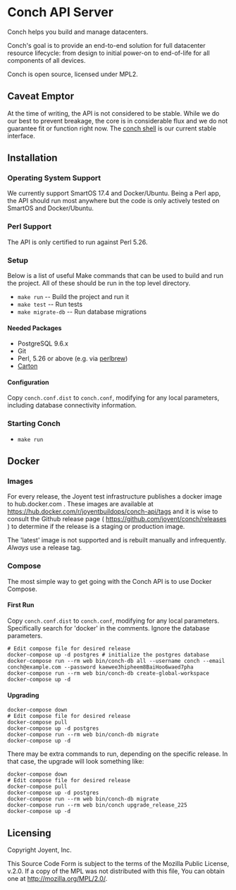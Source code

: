 # Conch API Server

Conch helps you build and manage datacenters.

Conch's goal is to provide an end-to-end solution for full datacenter resource
lifecycle: from design to initial power-on to end-of-life for all components of
all devices.

Conch is open source, licensed under MPL2.

## Caveat Emptor

At the time of writing, the API is not considered to be stable. While we do our
best to prevent breakage, the core is in considerable flux and we do not
guarantee fit or function right now. The [conch
shell](https://github.com/joyent/conch-shell) is our current stable interface.

## Installation

### Operating System Support

We currently support SmartOS 17.4 and Docker/Ubuntu. Being a Perl app, the API
should run most anywhere but the code is only actively tested on SmartOS and
Docker/Ubuntu.

### Perl Support

The API is only certified to run against Perl 5.26.

### Setup

Below is a list of useful Make commands that can be used to build and run the
project. All of these should be run in the top level directory.

* `make run` -- Build the project and run it
* `make test` -- Run tests
* `make migrate-db` -- Run database migrations

#### Needed Packages

* PostgreSQL 9.6.x
* Git
* Perl, 5.26 or above (e.g. via [perlbrew](https://perlbrew.pl/))
* [Carton](https://metacpan.org/dist/Carton)

#### Configuration

Copy `conch.conf.dist` to `conch.conf`, modifying for any local parameters,
including database connectivity information.

### Starting Conch

* `make run`

## Docker

### Images

For every release, the Joyent test infrastructure publishes a docker image to
hub.docker.com . These images are available at
https://hub.docker.com/r/joyentbuildops/conch-api/tags and it is wise to
consult the Github release page ( https://github.com/joyent/conch/releases ) to
determine if the release is a staging or production image.

The 'latest' image is not supported and is rebuilt manually and infrequently.
*Always* use a release tag.

### Compose

The most simple way to get going with the Conch API is to use Docker Compose.

#### First Run

Copy `conch.conf.dist` to `conch.conf`, modifying for any local parameters.
Specifically search for 'docker' in the comments. Ignore the database
parameters.


```
# Edit compose file for desired release
docker-compose up -d postgres # initialize the postgres database
docker-compose run --rm web bin/conch-db all --username conch --email conch@example.com --password kaewee3hipheem8BaiHoo6waed7pha
docker-compose run --rm web bin/conch-db create-global-workspace
docker-compose up -d
```

#### Upgrading

```
docker-compose down
# Edit compose file for desired release
docker-compose pull
docker-compose up -d postgres
docker-compose run --rm web bin/conch-db migrate
docker-compose up -d
```

There may be extra commands to run, depending on the specific release. In that
case, the upgrade will look something like:

```
docker-compose down
# Edit compose file for desired release
docker-compose pull
docker-compose up -d postgres
docker-compose run --rm web bin/conch-db migrate
docker-compose run --rm web bin/conch upgrade_release_225
docker-compose up -d
```


## Licensing

Copyright Joyent, Inc.

This Source Code Form is subject to the terms of the Mozilla Public License,
v.2.0. If a copy of the MPL was not distributed with this file, You can obtain
one at http://mozilla.org/MPL/2.0/.

